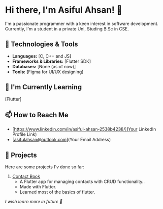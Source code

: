 # Hi there, I'm Asiful Ahsan! 👋

I'm a passionate programmer with a keen interest in software development. Currently, I'm a student in a private Uni, Studing B.Sc in CSE.

## 🔧 Technologies & Tools

- **Languages:** [C, C++ and JS]
- **Frameworks & Libraries:** [Flutter SDK]
- **Databases:** [None (as of now)]
- **Tools:** [Figma for UI/UX designing]

## 🌱 I'm Currently Learning

[Flutter]

## 📫 How to Reach Me

- [https://www.linkedin.com/in/asiful-ahsan-2538b4238/](Your LinkedIn Profile Link)
- [asifulahsan@outlook.com](Your Email Address)


## 🚀 Projects

Here are some projects I'v done so far:

1. [Contact Book](https://github.com/AsifulAhsan/FlutterContactApp)
   - A Flutter app for managing contacts with CRUD functionality..
   - Made with Flutter.
   - Learned most of the basics of flutter.

_I wish learn more in future 🙂_

<!---
AsifulAhsan/AsifulAhsan is a ✨ special ✨ repository because its `README.md` (this file) appears on your GitHub profile.
You can click the Preview link to take a look at your changes.
--->
